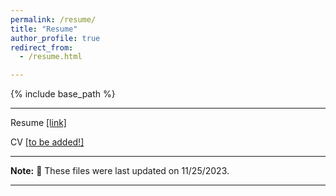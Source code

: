 ```yaml
---
permalink: /resume/
title: "Resume"
author_profile: true
redirect_from: 
  - /resume.html

---
```


{% include base_path %}

---

Resume [\[link\]](/files/resume-harshi-saha.pdf)

CV [\[to be added!\]]()

---

**Note:** 🔨 These files were last updated on 11/25/2023.

---
